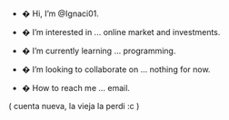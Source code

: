 - � Hi, I’m @Ignaci01.
- � I’m interested in ... online market and 
investments.
- � I’m currently learning ... 
programming.
- � I’m looking to collaborate on ... 
nothing for now.

- � How to reach me ... email.

( cuenta nueva, la vieja la perdi :c )

<!---
Ignaci01/Ignaci01 is a ✨ special ✨ repository because its `README.md` (this file) appears on your GitHub profile.
You can click the Preview link to take a look at your changes.
--->
